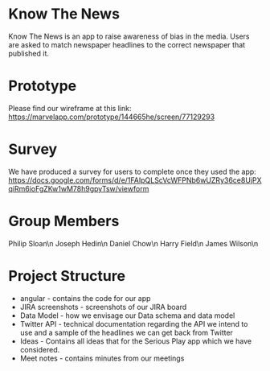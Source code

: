 # Know The News

Know The News is an app to raise awareness of bias in the media. Users are asked to match newspaper headlines to the correct newspaper that published it.

# Prototype

Please find our wireframe at this link: https://marvelapp.com/prototype/144665he/screen/77129293

# Survey

We have produced a survey for users to complete once they used the app: https://docs.google.com/forms/d/e/1FAIpQLScVcWFPNb6wUZRy36ce8UjPXqiRm6ioFgZKw1wM78h9gpyTsw/viewform

# Group Members
Philip Sloan\n
Joseph Hedin\n
Daniel Chow\n
Harry Field\n
James Wilson\n

# Project Structure
 - angular - contains the code for our app
 - JIRA screenshots - screenshots of our JIRA board
 - Data Model - how we envisage our Data schema and data model
 - Twitter API - technical documentation regarding the API we intend to use and a sample of the headlines we can get back from Twitter
 - Ideas - Contains all ideas that for the Serious Play app which we have considered.
 - Meet notes - contains minutes from our meetings

